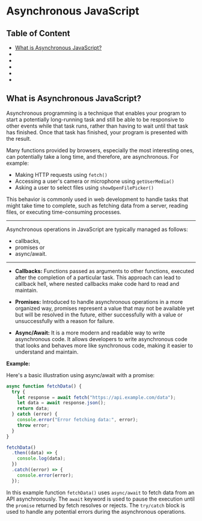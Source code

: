 # Asynchronous JavaScript

## Table of Content

- [What is Asynchronous JavaScript?](#what-is-asynchronous-javascript)
- []()
- []()
- []()
- []()
- []()

## What is Asynchronous JavaScript?

Asynchronous programming is a technique that enables your program to start a potentially long-running task and still be able to be responsive to other events while that task runs, rather than having to wait until that task has finished. Once that task has finished, your program is presented with the result.

Many functions provided by browsers, especially the most interesting ones, can potentially take a long time, and therefore, are asynchronous. For example:

- Making HTTP requests using `fetch()`
- Accessing a user's camera or microphone using `getUserMedia()`
- Asking a user to select files using `showOpenFilePicker()`

This behavior is commonly used in web development to handle tasks that might take time to complete, such as fetching data from a server, reading files, or executing time-consuming processes.

---

Asynchronous operations in JavaScript are typically managed as follows:

- callbacks,
- promises or
- async/await.

---

- **Callbacks:** Functions passed as arguments to other functions, executed after the completion of a particular task. This approach can lead to callback hell, where nested callbacks make code hard to read and maintain.

- **Promises:** Introduced to handle asynchronous operations in a more organized way, promises represent a value that may not be available yet but will be resolved in the future, either successfully with a value or unsuccessfully with a reason for failure.

- **Async/Await:** It is a more modern and readable way to write asynchronous code. It allows developers to write asynchronous code that looks and behaves more like synchronous code, making it easier to understand and maintain.

**Example:**

Here's a basic illustration using async/await with a promise:

```js
async function fetchData() {
  try {
    let response = await fetch("https://api.example.com/data");
    let data = await response.json();
    return data;
  } catch (error) {
    console.error("Error fetching data:", error);
    throw error;
  }
}

fetchData()
  .then((data) => {
    console.log(data);
  })
  .catch((error) => {
    console.error(error);
  });
```

In this example function `fetchData()` uses `async/await` to fetch data from an API asynchronously. The `await` keyword is used to pause the execution until the `promise` returned by fetch resolves or rejects. The `try/catch` block is used to handle any potential errors during the asynchronous operations.

